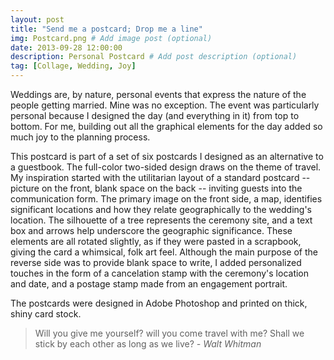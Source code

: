 ```yaml
---
layout: post
title: "Send me a postcard; Drop me a line"
img: Postcard.png # Add image post (optional)
date: 2013-09-28 12:00:00 
description: Personal Postcard # Add post description (optional)
tag: [Collage, Wedding, Joy]
---
```

Weddings are, by nature, personal events that express the nature of the people getting married.  Mine was no exception.  The event was particularly personal because I designed the day (and everything in it) from top to bottom.  For me, building out all the graphical elements for the day added so much joy to the planning process.

This postcard is part of a set of six postcards I designed as an alternative to a guestbook. The full-color two-sided design draws on the theme of travel. My inspiration started with the utilitarian layout of a standard postcard -- picture on the front, blank space on the back -- inviting guests into the communication form. The primary image on the front side, a map, identifies significant locations and how they relate geographically to the wedding's location. The silhouette of a tree represents the ceremony site, and a text box and arrows help underscore the geographic significance. These elements are all rotated slightly, as if they were pasted in a scrapbook, giving the card a whimsical, folk art feel.  Although the main purpose of the reverse side was to provide blank space to write, I added personalized touches in the form of a cancelation stamp with the ceremony's location and date, and a postage stamp made from an engagement portrait.

The postcards were designed in Adobe Photoshop and printed on thick, shiny card stock. 

> Will you give me yourself? will you come travel with me? Shall we stick by each other as long as we live? <cite>- Walt Whitman</cite>